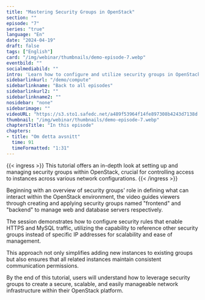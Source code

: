 ```yaml
---
title: "Mastering Security Groups in OpenStack"
section: ""
episode: "7"
series: "true"
language: "En"
date: "2024-04-19"
draft: false
tags: ["English"]
card: "/img/webinar/thumbnails/demo-episode-7.webp"
eventbild: ""
socialmediabild: ""
intro: 'Learn how to configure and utilize security groups in OpenStack to manage access and streamline security across multiple instances effectively.'
sidebarlinkurl: "/demo/compute"
sidebarlinkname: "Back to all episodes"
sidebarlinkurl2: ""
sidebarlinkname2: ""
nosidebar: "none"
sidebarimage: ""
videoURL: "https://s3.sto1.safedc.net/a489f53964f14fe897308b4243d7138d:processedvideos/safespring-demo-episode-7-advanced-security-groups/master.m3u8"
thumbnail: "/img/webinar/thumbnails/demo-episode-7.webp"
chaptersTitle: "In this episode"
chapters:
- title: "Om detta avsnitt"
  time: 91
  timeFormatted: "1:31"
---
```


{{< ingress >}}
This tutorial offers an in-depth look at setting up and managing security groups within OpenStack, crucial for controlling access to instances across various network configurations. 
{{< /ingress >}}

Beginning with an overview of security groups' role in defining what can interact within the OpenStack environment, the video guides viewers through creating and applying security groups named "frontend" and "backend" to manage web and database servers respectively. 

The session demonstrates how to configure security rules that enable HTTPS and MySQL traffic, utilizing the capability to reference other security groups instead of specific IP addresses for scalability and ease of management. 

This approach not only simplifies adding new instances to existing groups but also ensures that all related instances maintain consistent communication permissions. 

By the end of this tutorial, users will understand how to leverage security groups to create a secure, scalable, and easily manageable network infrastructure within their OpenStack platform.